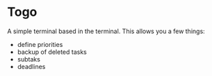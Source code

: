 # Togo

A simple terminal based in the terminal. This allows you a few things:
- define priorities
- backup of deleted tasks
- subtaks 
- deadlines
